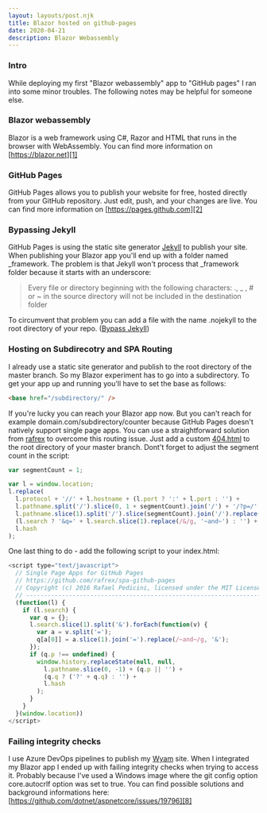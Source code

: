 ```yaml
---
layout: layouts/post.njk
title: Blazor hosted on github-pages
date: 2020-04-21
description: Blazor Webassembly
---
```


### Intro
While deploying my first "Blazor webassembly" app to "GitHub pages" I ran into some minor troubles.
The following notes may be helpful for someone else.

### Blazor webassembly
Blazor is a web framework using C#, Razor and HTML that runs in the browser with WebAssembly.
You can find more information on [https://blazor.net][1]

### GitHub Pages
GitHub Pages allows you to publish your website for free, hosted directly from your GitHub repository. Just edit, push, and your changes are live.
You can find more information on [https://pages.github.com][2]

### Bypassing Jekyll
GitHub Pages is using the static site generator [Jekyll][3] to publish your site.
When publishing your Blazor app you'll end up with a folder named _framework.
The problem is that Jekyll won't process that _framework folder because it starts with an underscore:

> Every file or directory beginning with the following characters: ., _ , # or ~ in the source directory will not be included in the destination folder  

To circumvent that problem you can add a file with the name .nojekyll to the root directory of your repo. ([Bypass Jekyll][4])




### Hosting on Subdirecotry and SPA Routing
I already use a static site generator and publish to the root directory of the master branch. So my Blazor experiment has to go into a subdirectory. To get your app up and running you'll have to set the base as follows:

```html
<base href="/subdirectory/" />
```
If you're lucky you can reach your Blazor app now. But you can't reach for example domain.com/subdirectory/counter because GitHub Pages doesn't natively support single page apps. You can use a straightforward solution from [rafrex][5] to overcome this routing issue. Just add a custom [404.html][6] to the root directory of your master branch.
Dont't forget to adjust the segment count in the script:

```javascript
var segmentCount = 1;

var l = window.location;
l.replace(
  l.protocol + '//' + l.hostname + (l.port ? ':' + l.port : '') +
  l.pathname.split('/').slice(0, 1 + segmentCount).join('/') + '/?p=/' +
  l.pathname.slice(1).split('/').slice(segmentCount).join('/').replace(/&/g, '~and~') +
  (l.search ? '&q=' + l.search.slice(1).replace(/&/g, '~and~') : '') +
  l.hash
);
```
One last thing to do - add the following script to your index.html:

```javascript
<script type="text/javascript">
  // Single Page Apps for GitHub Pages
  // https://github.com/rafrex/spa-github-pages
  // Copyright (c) 2016 Rafael Pedicini, licensed under the MIT License
  // ----------------------------------------------------------------------
  (function(l) {
    if (l.search) {
      var q = {};
      l.search.slice(1).split('&').forEach(function(v) {
        var a = v.split('=');
        q[a[0]] = a.slice(1).join('=').replace(/~and~/g, '&');
      });
      if (q.p !== undefined) {
        window.history.replaceState(null, null,
          l.pathname.slice(0, -1) + (q.p || '') +
          (q.q ? ('?' + q.q) : '') +
          l.hash
        );
      }
    }
  }(window.location))
</script>
```


### Failing integrity checks
I use Azure DevOps pipelines to publish my [Wyam][7] site. When I integrated my Blazor app I ended up with failing integrity checks when trying to access it. Probably because I've used a Windows image where the git config option core.autocrlf option was set to true. You can find possible solutions and background informations here: [https://github.com/dotnet/aspnetcore/issues/19796][8]



  [1]: https://blazor.net/
  [2]: https://pages.github.com/
  [3]: https://jekyllrb.com/
  [4]: https://github.blog/2009-12-29-bypassing-jekyll-on-github-pages/
  [5]: https://github.com/rafrex/spa-github-pages#readme
  [6]: https://github.com/rafrex/spa-github-pages/blob/gh-pages/404.html
  [7]: https://wyam.io
  [8]: https://github.com/dotnet/aspnetcore/issues/19796
